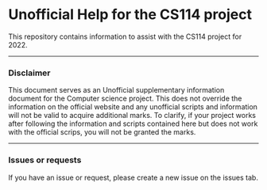 # Unofficial Help for the CS114 project

This repository contains information to assist with the CS114 project for 2022.

---

### Disclaimer

This document serves as an Unofficial supplementary information document for the Computer science project. This does not override the information on the official website and any unofficial scripts and information will not be valid to acquire additional marks. To clarify, if your project works after following the information and scripts contained here but does not work with the official scrips, you will not be granted the marks.

---

### Issues or requests

If you have an issue or request, please create a new issue on the issues tab.
